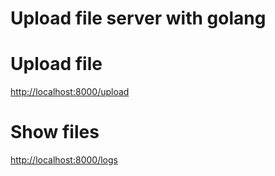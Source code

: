 # Upload file server with golang

# Upload file
[http://localhost:8000/upload](http://localhost:8000/upload)

# Show files 
[http://localhost:8000/logs](http://localhost:8000/logs)
